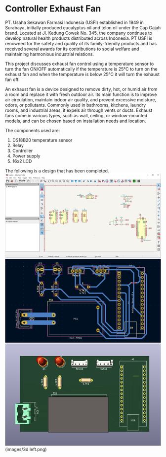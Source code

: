 # Controller Exhaust Fan

PT. Usaha Sekawan Farmasi Indonesia (USFI) established in 1949 in Surabaya, initially produced eucalyptus oil and telon oil under the Cap Gajah brand. Located at Jl. Kedung Cowek No. 345, the company continues to develop natural health products distributed across Indonesia. PT USFI is renowned for the safety and quality of its family-friendly products and has received several awards for its contributions to social welfare and maintaining harmonious industrial relations​.

This project discusses exhaust fan control using a temperature sensor to turn the fan ON/OFF automatically if the temperature is 25°C to turn on the exhaust fan and when the temperature is below 25°C it will turn the exhaust fan off.

An exhaust fan is a device designed to remove dirty, hot, or humid air from a room and replace it with fresh outdoor air. Its main function is to improve air circulation, maintain indoor air quality, and prevent excessive moisture, odors, or pollutants. Commonly used in bathrooms, kitchens, laundry rooms, and industrial areas, it expels air through vents or ducts. Exhaust fans come in various types, such as wall, ceiling, or window-mounted models, and can be chosen based on installation needs and location.

The components used are:
1. DS18B20 temperature sensor
2. Relay
3. Controller
4. Power supply
5. 16x2 LCD

The following is a design that has been completed.
![Schematic design](images/sch.png)
![Board design](images/brd.png)
![3D design](images/3d.png)(images/3d left.png)